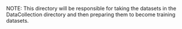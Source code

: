 NOTE: This directory will be responsible for taking the datasets in the DataCollection directory and then preparing them to become training datasets. 
